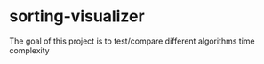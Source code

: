 # sorting-visualizer
The goal of this project is to test/compare different algorithms time complexity
